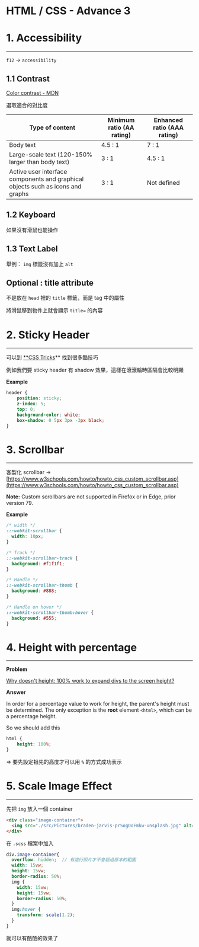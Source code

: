 # HTML / CSS - Advance 3

# 1. Accessibility

---

`f12` → `accessibility` 

## 1.1  Contrast

[Color contrast - MDN](https://developer.mozilla.org/en-US/docs/Web/Accessibility/Understanding_WCAG/Perceivable/Color_contrast) 

選取適合的對比度

| Type of content | Minimum ratio (AA rating) | Enhanced ratio (AAA rating) |
| --- | --- | --- |
| Body text | 4.5 : 1 | 7 : 1 |
| Large-scale text (120-150% larger than body text) | 3 : 1 | 4.5 : 1 |
| Active user interface components and graphical objects such as icons and graphs | 3 : 1 | Not defined |

## 1.2  Keyboard

如果沒有滑鼠也能操作

## 1.3  Text Label

舉例： `img` 標籤沒有加上 `alt`

## Optional : title attribute

不是放在 `head` 裡的 `title` 標籤，而是 tag 中的屬性

將滑鼠移到物件上就會顯示 `title=` 的內容

# 2. Sticky Header

---

可以到 [**CSS Tricks](https://css-tricks.com/)**  找到很多酷技巧

例如我們要 sticky header 有 shadow 效果，這樣在滾滾輪時區隔會比較明顯 

**Example**

```css
header {
	position: sticky;
	z-index: 5;
	top: 0;
	background-color: white;
	box-shadow: 0 5px 3px -3px black;
}
```

# 3. Scrollbar

---

客製化 scrollbar →  [https://www.w3schools.com/howto/howto_css_custom_scrollbar.asp](https://www.w3schools.com/howto/howto_css_custom_scrollbar.asp)

**Note:** Custom scrollbars are not supported in Firefox or in Edge, prior version 79.

**Example**

```css
/* width */
::-webkit-scrollbar {
  width: 10px;
}

/* Track */
::-webkit-scrollbar-track {
  background: #f1f1f1;
}

/* Handle */
::-webkit-scrollbar-thumb {
  background: #888;
}

/* Handle on hover */
::-webkit-scrollbar-thumb:hover {
  background: #555;
}
```

# 4. Height with percentage

---

**Problem**

[Why doesn't height: 100% work to expand divs to the screen height?](https://stackoverflow.com/questions/7049875/why-doesnt-height-100-work-to-expand-divs-to-the-screen-height)

**Answer**

In order for a percentage value to work for height, the parent's height must be determined. The only exception is the **root** element `<html>`, which can be a percentage height.

So we should add this

```css
html {
    height: 100%;
}
```

⇒ 要先設定祖先的高度才可以用 `%` 的方式成功表示

# 5. Scale Image Effect

---

先把 `img` 放入一個 container

```html
<div class="image-container">
  <img src="./src/Pictures/braden-jarvis-prSogOoFmkw-unsplash.jpg" alt="picture" />
</div>
```

在 `.scss` 檔案中加入

```scss
div.image-container{
  overflow: hidden;  // 有這行照片才不會超過原本的範圍
  width: 15vw;
  height: 15vw;
  border-radius: 50%;
  img {
    width: 15vw;
    height: 15vw;
    border-radius: 50%;
  } 
  img:hover {
    transform: scale(1.2);
  }
}
```

就可以有酷酷的效果了